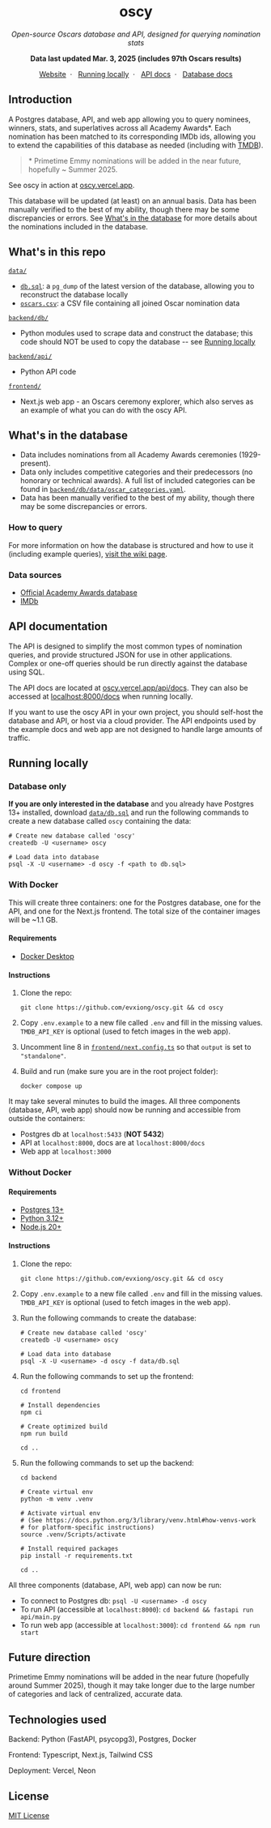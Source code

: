 <h1 align="center">oscy</h1>

<div align="center">

_Open-source Oscars database and API, designed for querying nomination stats_

<!-- 🎭 _pronounced OS-kee, a portmanteau of Oscar and Emmy_ 🎭 -->

**Data last updated Mar. 3, 2025 (includes 97th Oscars results)**

[Website](https://oscy.vercel.app)&nbsp;&nbsp;·&nbsp;&nbsp;
[Running locally](#running-locally)&nbsp;&nbsp;·&nbsp;&nbsp;
[API docs](https://oscy.vercel.app/api/docs)&nbsp;&nbsp;·&nbsp;&nbsp;
[Database docs](https://github.com/evxiong/oscy/wiki/Database)

</div>

## Introduction

A Postgres database, API, and web app allowing you to query nominees, winners,
stats, and superlatives across all Academy Awards\*. Each nomination has been
matched to its corresponding IMDb ids, allowing you to extend the capabilities
of this database as needed (including with
[TMDB](https://developer.themoviedb.org/reference/find-by-id)).

> \* Primetime Emmy nominations will be added in the near future, hopefully ~
> Summer 2025.

See oscy in action at [oscy.vercel.app](https://oscy.vercel.app).

This database will be updated (at least) on an annual basis. Data has been
manually verified to the best of my ability, though there may be some
discrepancies or errors. See [What's in the database](#whats-in-the-database)
for more details about the nominations included in the database.

## What's in this repo

[`data/`](/data/)

- [`db.sql`](/data/db.sql): a `pg_dump` of the latest version of the database,
  allowing you to reconstruct the database locally
- [`oscars.csv`](/data/oscars.csv): a CSV file containing all joined Oscar
  nomination data

[`backend/db/`](/backend/db/)

- Python modules used to scrape data and construct the database; this code
  should NOT be used to copy the database -- see
  [Running locally](#database-only)

[`backend/api/`](/backend/api/)

- Python API code

[`frontend/`](/frontend/)

- Next.js web app - an Oscars ceremony explorer, which also serves as an example
  of what you can do with the oscy API.

## What's in the database

- Data includes nominations from all Academy Awards ceremonies (1929-present).
- Data only includes competitive categories and their predecessors (no honorary
  or technical awards). A full list of included categories can be found in
  [`backend/db/data/oscar_categories.yaml`](/backend/db/data/oscar_categories.yaml).
- Data has been manually verified to the best of my ability, though there may be
  some discrepancies or errors.

### How to query

For more information on how the database is structured and how to use it
(including example queries),
[visit the wiki page](https://github.com/evxiong/oscy/wiki/Database).

### Data sources

- [Official Academy Awards database](https://awardsdatabase.oscars.org/)
- [IMDb](https://www.imdb.com/event/ev0000003/)

## API documentation

The API is designed to simplify the most common types of nomination queries, and
provide structured JSON for use in other applications. Complex or one-off
queries should be run directly against the database using SQL.

The API docs are located at
[oscy.vercel.app/api/docs](https://oscy.vercel.app/api/docs). They can also be
accessed at [localhost:8000/docs](http://localhost:8000/docs) when running
locally.

If you want to use the oscy API in your own project, you should self-host the
database and API, or host via a cloud provider. The API endpoints used by the
example docs and web app are not designed to handle large amounts of traffic.

## Running locally

### Database only

**If you are only interested in the database** and you already have Postgres 13+
installed, download [`data/db.sql`](data/db.sql) and run the following commands
to create a new database called `oscy` containing the data:

```shell
# Create new database called 'oscy'
createdb -U <username> oscy

# Load data into database
psql -X -U <username> -d oscy -f <path to db.sql>
```

### With Docker

This will create three containers: one for the Postgres database, one for the
API, and one for the Next.js frontend. The total size of the container images
will be ~1.1 GB.

#### Requirements

- [Docker Desktop](https://docs.docker.com/get-started/get-docker/)

#### Instructions

1. Clone the repo:

   ```shell
   git clone https://github.com/evxiong/oscy.git && cd oscy
   ```

2. Copy `.env.example` to a new file called `.env` and fill in the missing
   values. `TMDB_API_KEY` is optional (used to fetch images in the web app).

3. Uncomment line 8 in [`frontend/next.config.ts`](/frontend/next.config.ts) so
   that `output` is set to `"standalone"`.

4. Build and run (make sure you are in the root project folder):

   ```shell
   docker compose up
   ```

It may take several minutes to build the images. All three components (database,
API, web app) should now be running and accessible from outside the containers:

- Postgres db at `localhost:5433` (**NOT 5432**)
- API at `localhost:8000`, docs are at `localhost:8000/docs`
- Web app at `localhost:3000`

### Without Docker

#### Requirements

- [Postgres 13+](https://www.postgresql.org/download/)
- [Python 3.12+](https://www.python.org/downloads/)
- [Node.js 20+](https://nodejs.org/en/download)

#### Instructions

1. Clone the repo:

   ```shell
   git clone https://github.com/evxiong/oscy.git && cd oscy
   ```

2. Copy `.env.example` to a new file called `.env` and fill in the missing
   values. `TMDB_API_KEY` is optional (used to fetch images in the web app).

3. Run the following commands to create the database:

   ```shell
   # Create new database called 'oscy'
   createdb -U <username> oscy

   # Load data into database
   psql -X -U <username> -d oscy -f data/db.sql
   ```

4. Run the following commands to set up the frontend:

   ```shell
   cd frontend

   # Install dependencies
   npm ci

   # Create optimized build
   npm run build

   cd ..
   ```

5. Run the following commands to set up the backend:

   ```shell
   cd backend

   # Create virtual env
   python -m venv .venv

   # Activate virtual env
   # (See https://docs.python.org/3/library/venv.html#how-venvs-work
   # for platform-specific instructions)
   source .venv/Scripts/activate

   # Install required packages
   pip install -r requirements.txt

   cd ..
   ```

All three components (database, API, web app) can now be run:

- To connect to Postgres db: `psql -U <username> -d oscy`
- To run API (accessible at `localhost:8000`):
  `cd backend && fastapi run api/main.py`
- To run web app (accessible at `localhost:3000`):
  `cd frontend && npm run start`

## Future direction

Primetime Emmy nominations will be added in the near future (hopefully around
Summer 2025), though it may take longer due to the large number of categories
and lack of centralized, accurate data.

## Technologies used

Backend: Python (FastAPI, psycopg3), Postgres, Docker

Frontend: Typescript, Next.js, Tailwind CSS

Deployment: Vercel, Neon

## License

[MIT License](/LICENSE)
